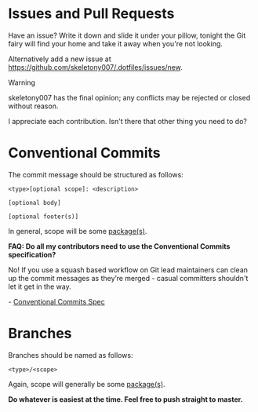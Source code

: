 # Issues and Pull Requests

Have an issue? Write it down and slide it under your pillow, tonight the Git
fairy will find your home and take it away when you're not looking.

Alternatively add a new issue at <https://github.com/skeletony007/.dotfiles/issues/new>.

> [!WARNING]
> skeletony007 has the final opinion; any conflicts may be rejected or closed
> without reason.

I appreciate each contribution. Isn't there that other thing you need to do?

# Conventional Commits

The commit message should be structured as follows:

```gitcommit
<type>[optional scope]: <description>

[optional body]

[optional footer(s)]
```

In general, scope will be some [package(s)](/docs/stow-packages.md#stow-packages).

**FAQ: Do all my contributors need to use the Conventional Commits specification?**

No! If you use a squash based workflow on Git lead maintainers can clean up the
commit messages as they’re merged - casual committers shouldn't let it get in
the way.

\- [Conventional Commits Spec]

[Conventional Commits Spec]: https://www.conventionalcommits.org/en/v1.0.0/#specification

# Branches

Branches should be named as follows:

```
<type>/<scope>
```

Again, scope will generally be some [package(s)](/docs/stow-packages.md#stow-packages).

**Do whatever is easiest at the time. Feel free to push straight to master.**
